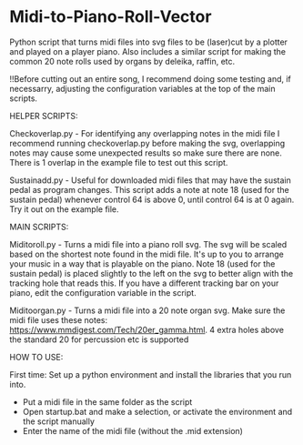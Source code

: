 # Midi-to-Piano-Roll-Vector
Python script that turns midi files into svg files to be (laser)cut by a plotter and played on a player piano.
Also includes a similar script for making the common 20 note rolls used by organs by deleika, raffin, etc.

!!Before cutting out an entire song, I recommend doing some testing and, if necessarry, adjusting the configuration variables at the top of the main scripts.


HELPER SCRIPTS:

Checkoverlap.py - For identifying any overlapping notes in the midi file
I recommend running checkoverlap.py before making the svg, overlapping notes may cause some unexpected results so make sure there are none. There is 1 overlap in the example file to test out this script.

Sustainadd.py - Useful for downloaded midi files that may have the sustain pedal as program changes. This script adds a note at note 18 (used for the sustain pedal) whenever control 64 is above 0, until control 64 is at 0 again. Try it out on the example file.


MAIN SCRIPTS:

Miditoroll.py - Turns a midi file into a piano roll svg.
The svg will be scaled based on the shortest note found in the midi file. It's up to you to arrange your music in a way that is playable on the piano.
Note 18 (used for the sustain pedal) is placed slightly to the left on the svg to better align with the tracking hole that reads this. If you have a different tracking bar on your piano, edit the configuration variable in the script.

Miditoorgan.py - Turns a midi file into a 20 note organ svg. Make sure the midi file uses these notes:
https://www.mmdigest.com/Tech/20er_gamma.html.
4 extra holes above the standard 20 for percussion etc is supported


HOW TO USE:

First time: Set up a python environment and install the libraries that you run into.

- Put a midi file in the same folder as the script
- Open startup.bat and make a selection, or activate the environment and the script manually
- Enter the name of the midi file (without the .mid extension)
